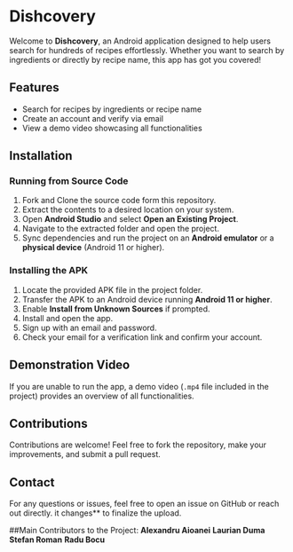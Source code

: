# Dishcovery

Welcome to **Dishcovery**, an Android application designed to help users search for hundreds of recipes effortlessly. Whether you want to search by ingredients or directly by recipe name, this app has got you covered!

## Features
- Search for recipes by ingredients or recipe name
- Create an account and verify via email
- View a demo video showcasing all functionalities

## Installation
### Running from Source Code
1. Fork and Clone the source code form this repository.
2. Extract the contents to a desired location on your system.
3. Open **Android Studio** and select **Open an Existing Project**.
4. Navigate to the extracted folder and open the project.
5. Sync dependencies and run the project on an **Android emulator** or a **physical device** (Android 11 or higher).

### Installing the APK
1. Locate the provided APK file in the project folder.
2. Transfer the APK to an Android device running **Android 11 or higher**.
3. Enable **Install from Unknown Sources** if prompted.
4. Install and open the app.
5. Sign up with an email and password.
6. Check your email for a verification link and confirm your account.

## Demonstration Video
If you are unable to run the app, a demo video (`.mp4` file included in the project) provides an overview of all functionalities.

## Contributions
Contributions are welcome! Feel free to fork the repository, make your improvements, and submit a pull request.

## Contact
For any questions or issues, feel free to open an issue on GitHub or reach out directly.
it changes** to finalize the upload.

##Main Contributors to the Project: 
**Alexandru Aioanei**
**Laurian Duma**
**Stefan Roman**
**Radu Bocu**

